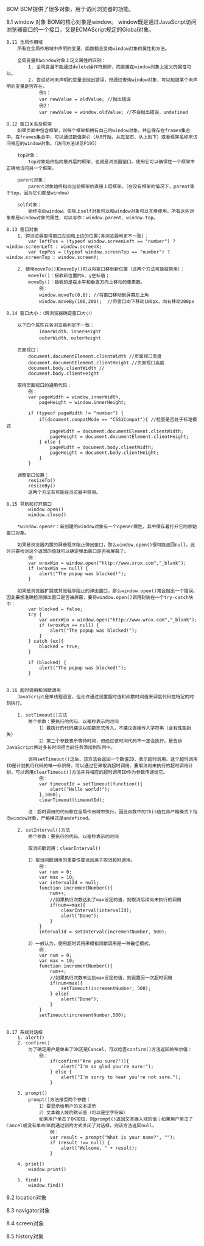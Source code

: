 BOM
BOM提供了很多对象，用于访问浏览器的功能。

8.1 window 对象
	BOM的核心对象是window。
	window既是通过JavaScript访问浏览器窗口的一个接口，又是ECMAScript规定的Global对象。

	8.11 全局作用域
		所有在全局作用域中声明的变量、函数都会变成window对象的属性和方法。

		全局变量和window对象上定义属性的区别：
			1. 全局变量不能通过delete操作符删除，而直接在window对象上定义的属性可以。
			2. 尝试访问未声明的变量会抛出错误，但通过查询window对象，可以知道某个未声明的变量是否存在。
				例1：
				var newValue = oldValue; //抛出错误
				例2：
				var newValue = window.oldValue; //不会抛出错误，undefined

	8.12 窗口关系及框架
		如果页面中包含框架，则每个框架都拥有自己的window对象，并且保存在frames集合中。在frames集合中，可以通过数值索引（从0开始，从左至右、从上到下）或者框架名称来访问相应的window对象。（访问方法详见P195）

		top对象：
			top对象始终指向最外层的框架、也就是浏览器窗口。使用它可以确保在一个框架中正确地访问另一个框架。

		parent对象：
			parent对象始终指向当前框架的直接上层框架。（在没有框架的情况下，parent等于top，因为它们都是window）

		self对象：
			始终指向window。实际上self对象可以和window对象可以互换使用。所有这些对象都是window对象的属性，可以写作：window.parent、window.top。

	8.13 窗口对象
		1. 跨浏览器取得窗口左边和上边的位置(各浏览器判定不一致)：
			var leftPos = (typeof window.screenLeft == "number") ? window.screenLeft : window.screenX;
			var topPos = (typeof window.screenTop == "number") ? window.screenTop : window.screenY;
		
		2. 使用moveTo()和moveBy()可以将窗口移到新位置（这两个方法可能被禁用）：
			moveTo()：接收新位置的x、y坐标值；
			moveBy()：接收的是在水平和垂直方向上移动的像素数。
				例：
				window.moveTo(0,0); //将窗口移动到屏幕左上角
				window.moveBy(100,200);  //将窗口向下移动100px，向右移动200px

	8.14 窗口大小：（跨浏览器确定窗口大小）

		以下四个属性在各浏览器判定不一致：
				innerWidth、innerHeight
				outerWidth、outerHeight

		页面视口：
			document.documentElement.clientWidth //页面视口宽度
			document.documentElement.clientHeight //页面视口高度
			document.body.clientWidth //
			document.body.clientHeight

		取得页面视口的通用代码：
			例：
			var pageWidth = window.innerWidth,
				pageHeight = window.innerHeight;

			if (typeof pageWidth != "number") {
				if(document.conpatMode == "CSS1Compat"){ //检查是否处于标准模式
					pageWidth = document.documentElement.clientWidth;
					pageHeight = document.documentElement.clientHeight;
				} else {
					pageWidth = document.body.clientWidth;
					pageHeight = document.body.clientHeight;
				}
			}

		调整窗口位置：
			resizeTo()
			resizeBy()
			这两个方法有可能在浏览器中禁用。

	8.15 导航和打开窗口
			window.open()
			window.close()

		*window.opener：新创建的window对象有一个opener属性，其中保存着打开它的原始窗口对象。

		如果是浏览器内置的屏蔽程序阻止弹出窗口，那么window.open()很可能返回null。此时只要检测这个返回的值就可以确定弹出窗口是否被屏蔽了。
			例：
			var wroxWin = window.open("http://www.xrox.com","_blank");
			if (wroxWin == null) {
				alert("The popup was blocked!");
			}

		如果是浏览器扩展或其他程序阻止的弹出窗口，那么window.open()常会抛出一个错误。因此要想准确检测弹出窗口是否被屏蔽，要将window.open()调用封装在一个try-catch块中：
			var blocked = false;
			try {
				var worxWin = window.open("http://www.wrox.com","_blank");
				if (wroxWin == null) {
					alert("The popup was blocked!");
				}
			} catch (ex){
				blocked = true;
			}

			if (blocked) {
				alert("The popup was blocked!");
			}


	8.16 超时调用和间歇调用
		JavaScript是单线程语言，但允许通过设置超时值和间歇时间值来调度代码在特定的时刻执行。

		1. setTimeout()方法
			两个参数：要执行的代码、以毫秒表示的时间
				1）要执行的代码建议以函数形式传入，不建议直接传入字符串（会有性能损失）
				2）第二个参数表示等待时间，但经过该时间代码不一定会执行。是告诉JavaScript再过多长时间把当前任务添加到队列中。

			调用setTimeout()之后，该方法会返回一个数值ID，表示超时调用。这个超时调用ID是计划执行代码的唯一标识符，可以通过它来取消超时调用。要取消尚未执行的超时调用计划，可以调用clearTimeout()方法并将相应的超时调用ID作为参数传递给它。
				例：
				var timeoutId = setTimeout(function(){
					alert("Hello world!");
				},1000);
				clearTimeout(timeoutId);

			注：超时调用的代码都在全局作用域中执行，因此函数中的this值在非严格模式下指向window对象，严格模式是undefined。

		2. setInterval()方法
			两个参数：要执行的代码、以毫秒表示的时间

			取消间歇调用：clearInterval()

			1）取消间歇调用的重要性要远远高于取消超时调用。
				例：
				var num = 0;
				var max = 10;
				var intervalId = null;
				function incrementNumber(){
					num++;
					//如果执行次数达到了max设定的值，则取消后续尚未执行的调用
					if(num==max){
						clearInterval(intervalId);
						alert("Done");
					}
				}
				intervalId = setInterval(incrementNumber, 500);

			2）一般认为，使用超时调用来模拟间歇调用是一种最佳模式。
				例：
				var num = 0;
				var max = 10;
				function incrementNumber(){
					num++;
					//如果执行次数未达到max设定的值，则设置另一次超时调用
					if(num<max){
						setTimeout(incrementNumber, 500);
					} else{
						alert("Done");
					}
				}
				setTimeout(incrementNumber,500);


	8.17 系统对话框
		1. alert()
		2. confirm()
			为了确定用户是单击了OK还是Cancel，可以检查confirm()方法返回的布尔值：
				例：
					if(confirm("Are you sure?")){
						alert("I'm so glad you're sure!");
					} else {
						alert("I'm sorry to hear you're not sure.");
					}

		3. prompt()
			prompt()方法接受两个参数：
				1）要显示给用户的文本提示
				2）文本输入域的默认值（可以是空字符串）
				如果用户单击了OK按钮，则prompt()返回文本输入域的值；如果用户单击了Cancel或没有单击OK而通过别的方式关闭了对话框，则该方法返回null。
					例：
					var result = prompt("What is your name?", "");
					if (result !== null) {
						alert("Welcome, " + result);
					}

		4. print()
			window.print()

		5. find()
			window.find()




8.2 location对象

8.3 navigator对象

8.4 screen对象

8.5 history对象


